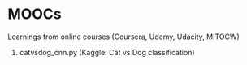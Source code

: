 # MOOCs
Learnings from online courses (Coursera, Udemy, Udacity, MITOCW)
1. catvsdog_cnn.py (Kaggle: Cat vs Dog classification)
